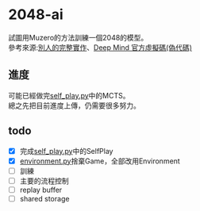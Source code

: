 # 2048-ai  
試圖用Muzero的方法訓練一個2048的模型。  
參考來源:[別人的完整實作](https://github.com/werner-duvaud/muzero-general)、[Deep Mind 官方虛擬碼(偽代碼)](https://arxiv.org/src/1911.08265v2/anc/pseudocode.py)
## 進度  
可能已經做完[self_play.py](self_play.py)中的MCTS。  
總之先把目前進度上傳，仍需要很多努力。
## todo  
- [x] 完成[self_play.py](self_play.py)中的SelfPlay  
- [x] [environment.py](environment.py)捨棄Game，全部改用Environment  
- [ ] 訓練  
- [ ] 主要的流程控制  
- [ ] replay buffer  
- [ ] shared storage  